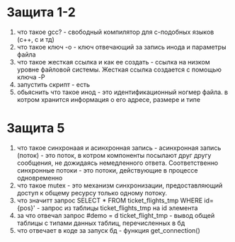 # Защита 1-2
1) что такое gcc? - свободный компилятор для c-подобных языков (c++, c и тд)
2) что такое ключ -о - ключ отвечающий за запись инода и параметры файла
3) что такое жесткая ссылка и как ее создать - ссылка на низком уровне файловой системы. Жесткая ссылка создается с помощью ключа -P
4) запустить скрипт - есть
5) обьяснить что такое инод - это идентификационный ногмер файла. в котром хранится информация о его адресе, размере и типе

#  Защита 5
1) что такое синхронаая и асинхронная запись - асинхронная запись (поток) - это поток, в котром компоненты посылают друг другу сообщения, не дожидаясь немедленного ответа. Соответственно синхронные потоки - это потоки, действующие в процессе одновременно
2) что такое  mutex - это механизм синхронизации, предоставляющий доступ к общему ресурсу только одному потоку.
3) что значитт запрос SELECT * FROM ticket_flights_tmp WHERE id={pos}' - запрос из таблицы ticket_flights_tmp на id элемента
4) за что отвечал запрос  #demo = d ticket_flight_tmp - вывод общей таблицы с типами данных таблиц, перечисленных в бд
5) что отвечает в коде за запуск бд - функция get_connection()
